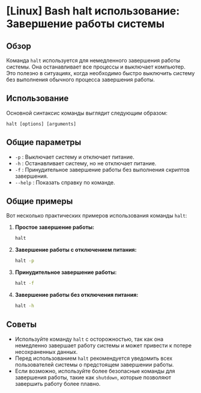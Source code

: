 # [Linux] Bash halt использование: Завершение работы системы

## Обзор
Команда `halt` используется для немедленного завершения работы системы. Она останавливает все процессы и выключает компьютер. Это полезно в ситуациях, когда необходимо быстро выключить систему без выполнения обычного процесса завершения работы.

## Использование
Основной синтаксис команды выглядит следующим образом:

```
halt [options] [arguments]
```

## Общие параметры
- `-p` : Выключает систему и отключает питание.
- `-h` : Останавливает систему, но не отключает питание.
- `-f` : Принудительное завершение работы без выполнения скриптов завершения.
- `--help` : Показать справку по команде.

## Общие примеры
Вот несколько практических примеров использования команды `halt`:

1. **Простое завершение работы:**
   ```bash
   halt
   ```

2. **Завершение работы с отключением питания:**
   ```bash
   halt -p
   ```

3. **Принудительное завершение работы:**
   ```bash
   halt -f
   ```

4. **Завершение работы без отключения питания:**
   ```bash
   halt -h
   ```

## Советы
- Используйте команду `halt` с осторожностью, так как она немедленно завершает работу системы и может привести к потере несохраненных данных.
- Перед использованием `halt` рекомендуется уведомить всех пользователей системы о предстоящем завершении работы.
- Если возможно, используйте более безопасные команды для завершения работы, такие как `shutdown`, которые позволяют завершить работу более плавно.